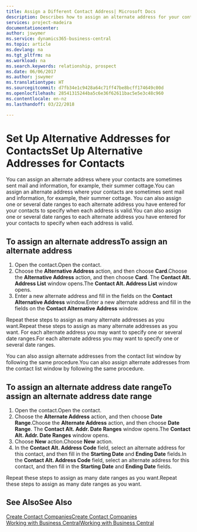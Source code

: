 ```yaml
---
title: Assign a Different Contact Address| Microsoft Docs
description: Describes how to assign an alternate address for your contacts or prospects, where they are sometimes sent information.
services: project-madeira
documentationcenter: 
author: jswymer
ms.service: dynamics365-business-central
ms.topic: article
ms.devlang: na
ms.tgt_pltfrm: na
ms.workload: na
ms.search.keywords: relationship, prospect
ms.date: 06/06/2017
ms.author: jswymer
ms.translationtype: HT
ms.sourcegitcommit: d7fb34e1c9428a64c71ff47be8bcff174649c00d
ms.openlocfilehash: 28541315244ba5c6e36f62611bac5e5e3c48c960
ms.contentlocale: en-nz
ms.lasthandoff: 03/22/2018

---
```

# <a name="set-up-alternative-addresses-for-contacts"></a><span data-ttu-id="b933d-103">Set Up Alternative Addresses for Contacts</span><span class="sxs-lookup"><span data-stu-id="b933d-103">Set Up Alternative Addresses for Contacts</span></span>
<span data-ttu-id="b933d-104">You can assign an alternate address where your contacts are sometimes sent mail and information, for example, their summer cottage.</span><span class="sxs-lookup"><span data-stu-id="b933d-104">You can assign an alternate address where your contacts are sometimes sent mail and information, for example, their summer cottage.</span></span> <span data-ttu-id="b933d-105">You can also assign one or several date ranges to each alternate address you have entered for your contacts to specify when each address is valid.</span><span class="sxs-lookup"><span data-stu-id="b933d-105">You can also assign one or several date ranges to each alternate address you have entered for your contacts to specify when each address is valid.</span></span>

## <a name="to-assign-an-alternate-address"></a><span data-ttu-id="b933d-106">To assign an alternate address</span><span class="sxs-lookup"><span data-stu-id="b933d-106">To assign an alternate address</span></span>
1. <span data-ttu-id="b933d-107">Open the contact.</span><span class="sxs-lookup"><span data-stu-id="b933d-107">Open the contact.</span></span>
2. <span data-ttu-id="b933d-108">Choose the **Alternative Address** action, and then choose **Card**.</span><span class="sxs-lookup"><span data-stu-id="b933d-108">Choose the **Alternative Address** action, and then choose **Card**.</span></span> <span data-ttu-id="b933d-109">The **Contact Alt. Address List** window opens.</span><span class="sxs-lookup"><span data-stu-id="b933d-109">The **Contact Alt. Address List** window opens.</span></span>
3. <span data-ttu-id="b933d-110">Enter a new alternate address and fill in the fields on the **Contact Alternative Address** window.</span><span class="sxs-lookup"><span data-stu-id="b933d-110">Enter a new alternate address and fill in the fields on the **Contact Alternative Address** window.</span></span>

<span data-ttu-id="b933d-111">Repeat these steps to assign as many alternate addresses as you want.</span><span class="sxs-lookup"><span data-stu-id="b933d-111">Repeat these steps to assign as many alternate addresses as you want.</span></span> <span data-ttu-id="b933d-112">For each alternate address you may want to specify one or several date ranges.</span><span class="sxs-lookup"><span data-stu-id="b933d-112">For each alternate address you may want to specify one or several date ranges.</span></span>

<span data-ttu-id="b933d-113">You can also assign alternate addresses from the contact list window by following the same procedure.</span><span class="sxs-lookup"><span data-stu-id="b933d-113">You can also assign alternate addresses from the contact list window by following the same procedure.</span></span>

## <a name="to-assign-an-alternate-address-date-range"></a><span data-ttu-id="b933d-114">To assign an alternate address date range</span><span class="sxs-lookup"><span data-stu-id="b933d-114">To assign an alternate address date range</span></span>
1. <span data-ttu-id="b933d-115">Open the contact.</span><span class="sxs-lookup"><span data-stu-id="b933d-115">Open the contact.</span></span>
2. <span data-ttu-id="b933d-116">Choose the **Alternate Address** action, and then choose **Date Range**.</span><span class="sxs-lookup"><span data-stu-id="b933d-116">Choose the **Alternate Address** action, and then choose **Date Range**.</span></span> <span data-ttu-id="b933d-117">The **Contact Alt. Addr. Date Ranges** window opens.</span><span class="sxs-lookup"><span data-stu-id="b933d-117">The **Contact Alt. Addr. Date Ranges** window opens.</span></span>
3. <span data-ttu-id="b933d-118">Choose **New** action.</span><span class="sxs-lookup"><span data-stu-id="b933d-118">Choose **New** action.</span></span>
4. <span data-ttu-id="b933d-119">In the **Contact Alt. Address Code** field, select an alternate address for this contact, and then fill in the **Starting Date** and **Ending Date** fields.</span><span class="sxs-lookup"><span data-stu-id="b933d-119">In the **Contact Alt. Address Code** field, select an alternate address for this contact, and then fill in the **Starting Date** and **Ending Date** fields.</span></span>

<span data-ttu-id="b933d-120">Repeat these steps to assign as many date ranges as you want.</span><span class="sxs-lookup"><span data-stu-id="b933d-120">Repeat these steps to assign as many date ranges as you want.</span></span>

## <a name="see-also"></a><span data-ttu-id="b933d-121">See Also</span><span class="sxs-lookup"><span data-stu-id="b933d-121">See Also</span></span>
[<span data-ttu-id="b933d-122">Create Contact Companies</span><span class="sxs-lookup"><span data-stu-id="b933d-122">Create Contact Companies</span></span>](marketing-create-contact-companies.md)  
[<span data-ttu-id="b933d-123">Working with Business Central</span><span class="sxs-lookup"><span data-stu-id="b933d-123">Working with Business Central</span></span>](ui-work-product.md)

